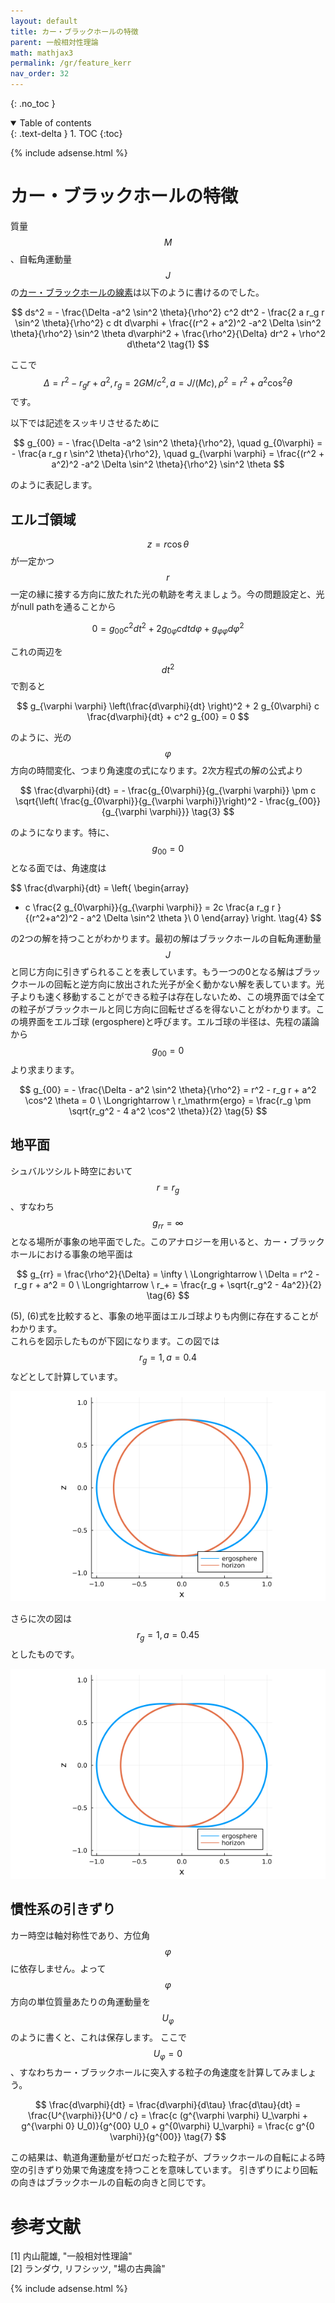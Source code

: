 ```yaml
---
layout: default
title: カー・ブラックホールの特徴
parent: 一般相対性理論
math: mathjax3
permalink: /gr/feature_kerr
nav_order: 32
---
```


{: .no_toc }

<details open markdown="block">
  <summary>
    Table of contents
  </summary>
  {: .text-delta }
1. TOC
{:toc}
</details>

{% include adsense.html %}

# カー・ブラックホールの特徴

質量$$M$$、自転角運動量$$J$$の[カー・ブラックホールの線素](/gr/kerr)は以下のように書けるのでした。

$$
ds^2 
= - \frac{\Delta -a^2 \sin^2 \theta}{\rho^2} c^2 dt^2 - \frac{2 a r_g r \sin^2 \theta}{\rho^2} c dt d\varphi + \frac{(r^2 + a^2)^2 -a^2 \Delta \sin^2 \theta}{\rho^2} \sin^2 \theta d\varphi^2 + \frac{\rho^2}{\Delta} dr^2 + \rho^2 d\theta^2 \tag{1}
$$

ここで$$\Delta = r^2 - r_g r + a^2, r_g = 2GM/c^2, a = J / (Mc), \rho^2 = r^2 + a^2\cos^2 \theta$$です。

以下では記述をスッキリさせるために

$$
g_{00} = - \frac{\Delta -a^2 \sin^2 \theta}{\rho^2}, \quad
g_{0\varphi} = - \frac{a r_g r \sin^2 \theta}{\rho^2}, \quad 
g_{\varphi \varphi} = \frac{(r^2 + a^2)^2 -a^2 \Delta \sin^2 \theta}{\rho^2} \sin^2 \theta
$$

のように表記します。

## エルゴ領域

$$z = r \cos \theta$$が一定かつ$$r$$一定の縁に接する方向に放たれた光の軌跡を考えましょう。今の問題設定と、光がnull pathを通ることから

$$
0 = g_{00} c^2 dt^2 + 2 g_{0\varphi} c dt d \varphi + g_{\varphi \varphi} d\varphi^2 \tag{2}
$$

これの両辺を$$dt^2$$で割ると

$$
g_{\varphi \varphi} \left(\frac{d\varphi}{dt} \right)^2 + 2 g_{0\varphi} c \frac{d\varphi}{dt} + c^2 g_{00} = 0
$$

のように、光の$$\varphi$$方向の時間変化、つまり角速度の式になります。2次方程式の解の公式より

$$
\frac{d\varphi}{dt} 
= - \frac{g_{0\varphi}}{g_{\varphi \varphi}} \pm c \sqrt{\left( \frac{g_{0\varphi}}{g_{\varphi \varphi}}\right)^2 - \frac{g_{00}}{g_{\varphi \varphi}}} \tag{3}
$$

のようになります。特に、$$g_{00}=0$$となる面では、角速度は

$$
\frac{d\varphi}{dt} = \left\{ \begin{array} 
- c \frac{2 g_{0\varphi}}{g_{\varphi \varphi}} = 2c \frac{a r_g r }{(r^2+a^2)^2 - a^2 \Delta \sin^2 \theta }\\
0
\end{array} \right. \tag{4}
$$

の2つの解を持つことがわかります。最初の解はブラックホールの自転角運動量$$J$$と同じ方向に引きずられることを表しています。もう一つの0となる解はブラックホールの回転と逆方向に放出された光子が全く動かない解を表しています。光子よりも速く移動することができる粒子は存在しないため、この境界面では全ての粒子がブラックホールと同じ方向に回転せざるを得ないことがわかります。この境界面をエルゴ球 (ergosphere)と呼びます。エルゴ球の半径は、先程の議論から$$g_{00} = 0$$より求まります。

$$
g_{00} = - \frac{\Delta - a^2 \sin^2 \theta}{\rho^2} 
= r^2 - r_g r + a^2 \cos^2 \theta = 0 \ \Longrightarrow \ 
r_\mathrm{ergo} 
= \frac{r_g \pm \sqrt{r_g^2 - 4 a^2 \cos^2 \theta}}{2} \tag{5}
$$

## 地平面

シュバルツシルト時空において$$r=r_g$$、すなわち$$g_{rr} = \infty$$となる場所が事象の地平面でした。このアナロジーを用いると、カー・ブラックホールにおける事象の地平面は

$$
g_{rr} = \frac{\rho^2}{\Delta} = \infty \ \Longrightarrow \ 
\Delta = r^2 - r_g r + a^2 
= 0 \ \Longrightarrow \ 
r_+ = \frac{r_g + \sqrt{r_g^2 - 4a^2}}{2} \tag{6}
$$

(5), (6)式を比較すると、事象の地平面はエルゴ球よりも内側に存在することがわかります。  
これらを図示したものが下図になります。この図では$$r_g = 1, a = 0.4$$などとして計算しています。

![](/assets/images/gr/feature_kerr_01.png)

さらに次の図は$$r_g = 1, a = 0.45$$としたものです。

![](/assets/images/gr/feature_kerr_02.png)

## 慣性系の引きずり

カー時空は軸対称性であり、方位角$$\varphi$$に依存しません。よって$$\varphi$$方向の単位質量あたりの角運動量を$$U_\varphi$$のように書くと、これは保存します。
ここで$$U_\varphi=0$$、すなわちカー・ブラックホールに突入する粒子の角速度を計算してみましょう。

$$
\frac{d\varphi}{dt} 
= \frac{d\varphi}{d\tau} \frac{d\tau}{dt} 
= \frac{U^{\varphi}}{U^0 / c} 
= \frac{c (g^{\varphi \varphi} U_\varphi + g^{\varphi 0} U_0)}{g^{00} U_0 + g^{0\varphi} U_\varphi} 
= \frac{c g^{0 \varphi}}{g^{00}} \tag{7}
$$

この結果は、軌道角運動量がゼロだった粒子が、ブラックホールの自転による時空の引きずり効果で角速度を持つことを意味しています。
引きずりにより回転の向きはブラックホールの自転の向きと同じです。

# 参考文献

[1] 内山龍雄, "一般相対性理論"  
[2] ランダウ, リフシッツ, "場の古典論"  

{% include adsense.html %}

